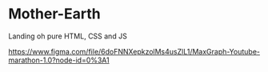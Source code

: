 # Mother-Earth

Landing oh pure HTML, CSS and JS

https://www.figma.com/file/6doFNNXepkzolMs4usZlL1/MaxGraph-Youtube-marathon-1.0?node-id=0%3A1

